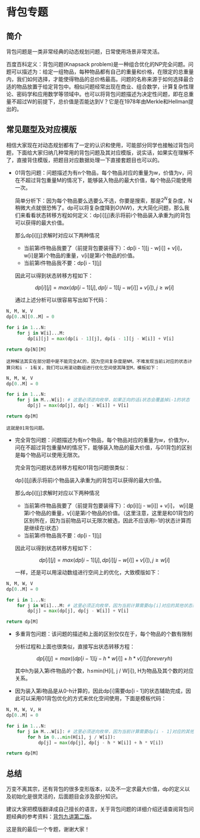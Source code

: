 # 背包专题

## 简介

背包问题是一类非常经典的动态规划问题，日常使用场景非常灵活。

百度百科定义：背包问题(Knapsack problem)是一种组合优化的NP完全问题。问题可以描述为：给定一组物品，每种物品都有自己的重量和价格，在限定的总重量内，我们如何选择，才能使得物品的总价格最高。问题的名称来源于如何选择最合适的物品放置于给定背包中。相似问题经常出现在商业、组合数学，计算复杂性理论、密码学和应用数学等领域中。也可以将背包问题描述为决定性问题，即在总重量不超过W的前提下，总价值是否能达到V？它是在1978年由Merkle和Hellman提出的。

## 常见题型及对应模版

相信大家现在对动态规划都有了一定的认识和使用，可能部分同学也接触过背包问题，下面给大家归纳几种常用的背包问题及其对应模版，说实话，如果实在理解不了，直接背住模版，把题目对应数据处理一下直接套题目也可以的。

- 01背包问题：问题描述为有n个物品，每个物品对应的重量为w，价值为v，问在不超过背包重量M的情况下，能够装入物品的最大价值，每个物品只能使用一次。

    简单分析下：因为每个物品要么选要么不选，你要是搜索，那是$2^{N}$复杂度，N稍微大点就很恐怖了。dp可以将复杂度降到$O(NW)$，大大简化问题，那么我们来看看状态转移方程如何定义：dp[i][j]表示将前i个物品装入承重为j的背包可以获得的最大价值。

    那么dp[i][j]求解时对应以下两种情况

    - 当前第i件物品我要了（前提背包要装得下）：dp[i - 1][j - w[i]] + v[i]， w[i]是第i个物品的重量，v[i]是第i个物品的价值。
    - 当前第i件物品我不要：dp[i - 1][j]

    因此可以得到状态转移方程如下：

    $$dp[i][j] = max(dp[i - 1][j], dp[i - 1][j - w[i]] + v[i]), j≥w[i]$$

    通过上述分析可以很容易写出如下代码：

```python
N, M, W, V
dp[0..N][0..M] = 0

for i in 1...N:
    for j in W[i]...M:
        dp[i][j] = max(dp[i - 1][j], dp[i - 1][j - W[i]] + V[i]

return dp[N][M]
```

    这种解法其实在部分题中是不能完全AC的，因为空间复杂度是NM，不难发现当前i对应的状态计算只和i - 1有关，我们可以用滚动数组进行优化空间使其降至M，模板如下：

```python
N, M, W, V
dp[0..M] = 0

for i in 1...N:
    for j in M...W[i]: # 这里必须逆向枚举，如果正向的话i状态会覆盖掉i-1的状态
        dp[j] = max(dp[j], dp[j - W[i]] + V[i]

return dp[M]
```

    这就是01背包问题。

- 完全背包问题：问题描述为有n个物品，每个物品对应的重量为w，价值为v，问在不超过背包重量M的情况下，能够装入物品的最大价值，与01背包的区别是每个物品可以使用无限次。

    完全背包问题状态转移方程和01背包问题很类似：

    dp[i][j]表示将前i个物品装入承重为j的背包可以获得的最大价值。

    那么dp[i][j]求解时对应以下两种情况

    - 当前第i件物品我要了（前提背包要装得下）：dp[i][j - w[i]] + v[i]， w[i]是第i个物品的重量，v[i]是第i个物品的价值。（这里注意，这里是和01背包的区别所在，因为当前物品可以无限次被选，因此不应该用i-1的状态计算而是继续在i状态）
    - 当前第i件物品我不要：dp[i - 1][j]

    因此可以得到状态转移方程如下：

    $$dp[i][j] = max(dp[i - 1][j], dp[i][j - w[i]] + v[i]), j≥w[i]$$

    一样，还是可以用滚动数组进行空间上的优化，大致模版如下：

```python
N, M, W, V
dp[0..M] = 0

for i in 1...N:
    for j in W[i]...M: # 这里必须正向枚举，因为当前计算需要dp[i]对应的其他状态来计算
        dp[j] = max(dp[j], dp[j - W[i]] + V[i]

return dp[M]
```

- 多重背包问题：该问题的描述和上面的区别仅仅在于，每个物品的个数有限制

    分析过程和上面也很类似，直接写出状态转移方程：

    $$dp[i][j] = max((dp[i - 1][j - h * w[i]] + h * v[i]) for every h)$$

    其中h为装入第i件物品的个数，h≤min(H[i], j / W[i]), H为物品及其个数的对应关系。

- 因为装入第i物品是从0-h计算的，因此dp[i]需要dp[i - 1]的状态辅助完成，因此可以采用01背包优化的方式来优化空间使用，下面是模板代码：

```python
N, M, W, V, H
dp[0..M] = 0

for i in 1...N:
    for j in M...W[i]: # 这里必须逆向枚举，因为当前计算需要dp[i - 1]对应的其他状态来计算
        for h in 0...min(H[i], j / W[i]):
            dp[j] = max(dp[j], dp[j - h * W[i]] + h * V[i])

return dp[M]
```
    
## 总结

万变不离其宗，还有背包的很多变形版本，以及不一定求最大价值，dp的定义以及初始化是很灵活的，后面题目会涉及部分知识。

建议大家把模版翻译成自己擅长的语言，关于背包问题的详细介绍还请查阅背包问题经典的参考资料：[背包九讲第二版](https://github.com/tianyicui/pack/blob/master/V2.pdf)。

这是我的最后一个专题，谢谢大家！
